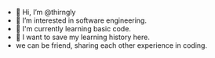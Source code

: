 - 👋 Hi, I’m @thirngly
- 👀 I’m interested in software engineering.
- 🌱 I'm currently learning basic code.
- 💞️ I want to save my learning history here.
- we can be friend, sharing each other experience in coding.

<!---
thirngly/thirngly is a ✨ special ✨ repository because its `THIRNGLY.md` (this file) appears on your GitHub profile.
You can click the Preview link to take a look at your changes.
--->
